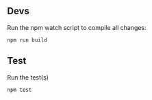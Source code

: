 ## Devs

Run the npm watch script to compile all changes:
```
npm run build
```

## Test
Run the test(s)
```
npm test
```
